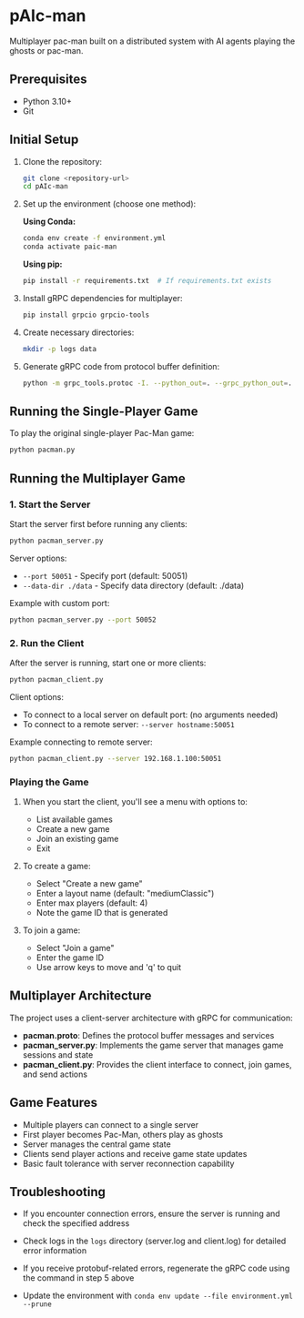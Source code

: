 # pAIc-man
Multiplayer pac-man built on a distributed system with AI agents playing the ghosts or pac-man.

## Prerequisites

- Python 3.10+
- Git

## Initial Setup

1. Clone the repository:
   ```bash
   git clone <repository-url>
   cd pAIc-man
   ```

2. Set up the environment (choose one method):

   **Using Conda:**
   ```bash
   conda env create -f environment.yml
   conda activate paic-man
   ```

   **Using pip:**
   ```bash
   pip install -r requirements.txt  # If requirements.txt exists
   ```

3. Install gRPC dependencies for multiplayer:
   ```bash
   pip install grpcio grpcio-tools
   ```

4. Create necessary directories:
   ```bash
   mkdir -p logs data
   ```

5. Generate gRPC code from protocol buffer definition:
   ```bash
   python -m grpc_tools.protoc -I. --python_out=. --grpc_python_out=. pacman.proto
   ```

## Running the Single-Player Game

To play the original single-player Pac-Man game:
```bash
python pacman.py
```

## Running the Multiplayer Game

### 1. Start the Server

Start the server first before running any clients:

```bash
python pacman_server.py
```

Server options:
- `--port 50051` - Specify port (default: 50051)
- `--data-dir ./data` - Specify data directory (default: ./data)

Example with custom port:
```bash
python pacman_server.py --port 50052
```

### 2. Run the Client

After the server is running, start one or more clients:

```bash
python pacman_client.py
```

Client options:
- To connect to a local server on default port: (no arguments needed)
- To connect to a remote server: `--server hostname:50051`

Example connecting to remote server:
```bash
python pacman_client.py --server 192.168.1.100:50051
```

### Playing the Game

1. When you start the client, you'll see a menu with options to:
   - List available games
   - Create a new game
   - Join an existing game
   - Exit

2. To create a game:
   - Select "Create a new game"
   - Enter a layout name (default: "mediumClassic")
   - Enter max players (default: 4)
   - Note the game ID that is generated

3. To join a game:
   - Select "Join a game"
   - Enter the game ID
   - Use arrow keys to move and 'q' to quit

## Multiplayer Architecture

The project uses a client-server architecture with gRPC for communication:

- **pacman.proto**: Defines the protocol buffer messages and services
- **pacman_server.py**: Implements the game server that manages game sessions and state
- **pacman_client.py**: Provides the client interface to connect, join games, and send actions

## Game Features

- Multiple players can connect to a single server
- First player becomes Pac-Man, others play as ghosts
- Server manages the central game state
- Clients send player actions and receive game state updates
- Basic fault tolerance with server reconnection capability

## Troubleshooting

- If you encounter connection errors, ensure the server is running and check the specified address
- Check logs in the `logs` directory (server.log and client.log) for detailed error information
- If you receive protobuf-related errors, regenerate the gRPC code using the command in step 5 above

- Update the environment with `conda env update --file environment.yml --prune`

